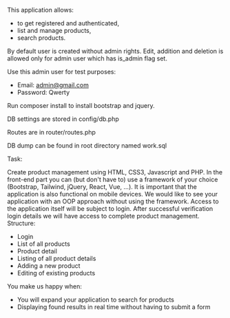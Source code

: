 
This application allows:
 - to get registered and authenticated,
 - list and manage products,
 - search products.

By default user is created without admin rights. 
Edit, addition and deletion is allowed only for admin user which has is_admin flag set. 

Use this admin user for test purposes:
 - Email: admin@gmail.com
 - Password: Qwerty

Run composer install to install bootstrap and jquery.

DB settings are stored in config/db.php

Routes are in router/routes.php

DB dump can be found in root directory named work.sql


Task:

Create product management using HTML, CSS3, Javascript and PHP. In the front-end part
you can (but don't have to) use a framework of your choice (Bootstrap, Tailwind, jQuery,
React, Vue, ...). It is important that the application is also functional on mobile devices.
We would like to see your application with an OOP approach without
using the framework.
Access to the application itself will be subject to login. After successful verification
login details we will have access to complete product management.
Structure:
- Login
- List of all products
- Product detail
- Listing of all product details
- Adding a new product
- Editing of existing products

You make us happy when:
- You will expand your application to search for products
- Displaying found results in real time without having to submit a form